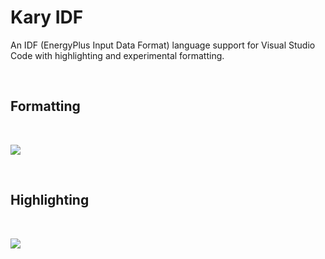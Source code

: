 # Kary IDF

An IDF (EnergyPlus Input Data Format) language support for Visual Studio Code with highlighting and experimental formatting.

<br>

## Formatting

<br>

![](https://user-images.githubusercontent.com/2157285/129486252-274e438f-944f-4037-9e51-2aaac8f82076.gif)

<br>

## Highlighting

<br>

![](https://user-images.githubusercontent.com/2157285/129464050-aa4cf663-b127-47c1-9d0b-43ba38109ac9.png)

